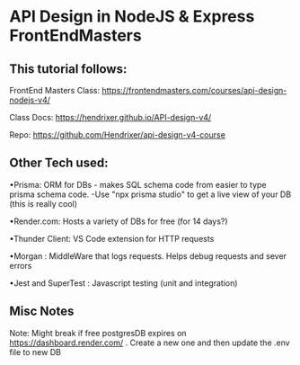 # API Design in NodeJS & Express FrontEndMasters


## This tutorial follows: 

FrontEnd Masters Class: https://frontendmasters.com/courses/api-design-nodejs-v4/

Class Docs: https://hendrixer.github.io/API-design-v4/

Repo: https://github.com/Hendrixer/api-design-v4-course


## Other Tech used: 

•Prisma: ORM for DBs - makes SQL schema code from easier to type prisma schema code. 
-Use "npx prisma studio" to get a live view of your DB (this is really cool)

•Render.com: Hosts a variety of DBs for free (for 14 days?)

•Thunder Client: VS Code extension for HTTP requests

•Morgan : MiddleWare that logs requests. Helps debug requests and sever errors

•Jest and SuperTest : Javascript testing (unit and integration)

## Misc Notes


Note: Might break if free postgresDB expires on https://dashboard.render.com/ . Create a new one and then update the .env file to new DB
